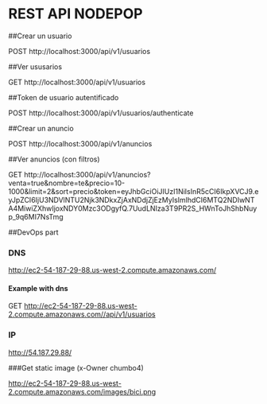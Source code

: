 # REST API NODEPOP

##Crear un usuario

POST http://localhost:3000/api/v1/usuarios

##Ver ususarios

GET http://localhost:3000/api/v1/usuarios

##Token de usuario autentificado

POST http://localhost:3000/api/v1/usuarios/authenticate

##Crear un anuncio

POST http://localhost:3000/api/v1/anuncios

##Ver anuncios (con filtros)

GET http://localhost:3000/api/v1/anuncios?venta=true&nombre=te&precio=10-1000&limit=2&sort=precio&token=eyJhbGciOiJIUzI1NiIsInR5cCI6IkpXVCJ9.eyJpZCI6IjU3NDVlNTU2Njk3NDkxZjAxNDdjZjEzMyIsImlhdCI6MTQ2NDIwNTA4MiwiZXhwIjoxNDY0Mzc3ODgyfQ.7UudLNIza3T9PR2S_HWnToJhShbNuyp_9q6MI7NsTmg

##DevOps part

### DNS

http://ec2-54-187-29-88.us-west-2.compute.amazonaws.com/

#### Example with dns

GET http://ec2-54-187-29-88.us-west-2.compute.amazonaws.com//api/v1/usuarios

### IP

http://54.187.29.88/

###Get static image (x-Owner chumbo4)

http://ec2-54-187-29-88.us-west-2.compute.amazonaws.com/images/bici.png
